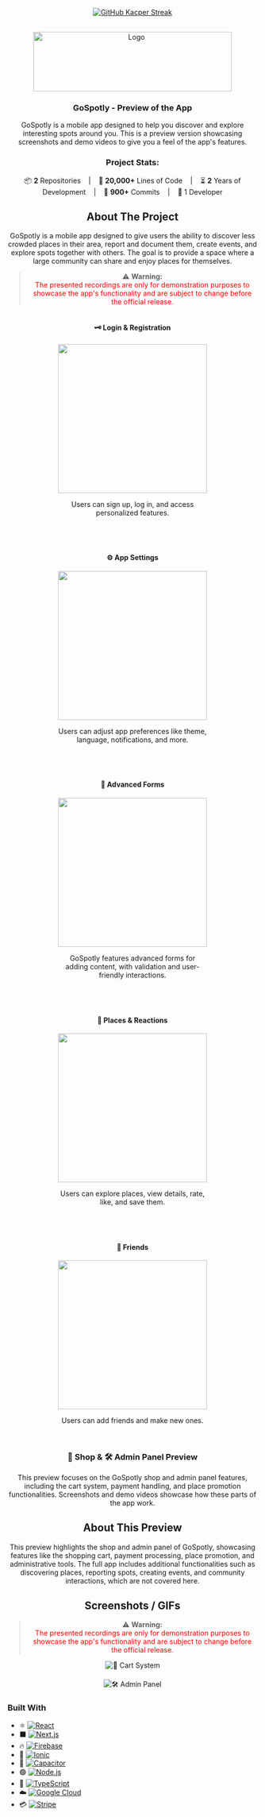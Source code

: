 <p align="center" >
  <a href="https://github.com/inform4tyk">
     <img src="https://streak-stats.demolab.com?user=inform4tyk&hide_border=true&mode=weekly&theme=vue-dark" alt="GitHub Kacper Streak" />
  </a>
</p>

<br />
<div align="center">
  <a href="https://github.com/othneildrew/Best-README-Template">
    <img src="./assets/images/gospotly.svg" alt="Logo" width="400" height="120">
  </a>
  <h3 align="center">GoSpotly - Preview of the App</h3>
 <p align="center">
  GoSpotly is a mobile app designed to help you discover and explore interesting spots around you. 
  This is a preview version showcasing screenshots and demo videos to give you a feel of the app's features.
<h3>Project Stats:</h3>
<div style="text-align: center;">

📦 **2** Repositories &nbsp;&nbsp; | &nbsp;&nbsp; 📝 **20,000+** Lines of Code &nbsp;&nbsp; | &nbsp;&nbsp; ⏳ **2** Years of Development &nbsp;&nbsp; | &nbsp;&nbsp; 🔨 **900+** Commits &nbsp;&nbsp; | &nbsp;&nbsp; 👤 1 Developer

</div>

## About The Project

GoSpotly is a mobile app designed to give users the ability to discover less crowded places in their area, report and document them, create events, and explore spots together with others. The goal is to provide a space where a large community can share and enjoy places for themselves.

> ⚠️ **Warning:**  
> <span style="color:red">The presented recordings are only for demonstration purposes to showcase the app's functionality and are subject to change before the official release.</span>

<div style="display: flex; flex-wrap: wrap; justify-content: center; gap: 40px;">
  <div style="flex: 1 1 300px; max-width: 300px; text-align: center;">
    <h4>🗝️ Login & Registration</h4>
    <img src="./assets/video/app/login.gif" width="300" />
    <p>Users can sign up, log in, and access personalized features.</p>
  </div>
  <div style="flex: 1 1 300px; max-width: 300px; text-align: center;">
    <h4>⚙️ App Settings</h4>
    <img src="./assets/video/app/settings.gif" width="300" />
    <p>Users can adjust app preferences like theme, language, notifications, and more.</p>
  </div>
  <div style="flex: 1 1 300px; max-width: 300px; text-align: center;">
    <h4>📝 Advanced Forms</h4>
    <img src="./assets/video/app/form.gif" width="300" />
    <p>GoSpotly features advanced forms for adding content, with validation and user-friendly interactions.</p>
  </div>
  <div style="flex: 1 1 300px; max-width: 300px; text-align: center;">
    <h4>📍 Places & Reactions</h4>
    <img src="./assets/video/app/topics.gif" width="300" />
    <p>Users can explore places, view details, rate, like, and save them.</p>
  </div>
   <div style="flex: 1 1 300px; max-width: 300px; text-align: center;">
    <h4>👥 Friends</h4>
    <img src="./assets/video/app/friends.gif" width="300" />
    <p>Users can add friends and make new ones.</p>
  </div>
</div>

<br />
<div align="center">
  <h3>🛒 Shop & 🛠️ Admin Panel Preview</h3>
  <p>
    This preview focuses on the GoSpotly shop and admin panel features, including the cart system, payment handling, and place promotion functionalities.
    Screenshots and demo videos showcase how these parts of the app work.
  </p>
</div>

## About This Preview

This preview highlights the shop and admin panel of GoSpotly, showcasing features like the shopping cart, payment processing, place promotion, and administrative tools. The full app includes additional functionalities such as discovering places, reporting spots, creating events, and community interactions, which are not covered here.

## Screenshots / GIFs
> ⚠️ **Warning:**  
> <span style="color:red">The presented recordings are only for demonstration purposes to showcase the app's functionality and are subject to change before the official release.</span>

<div style="display: flex; flex-direction: column; justify-content: center; gap: 20px; align-items: center;">
    <img src="./assets/video/shop/cart.gif" alt="🛒 Cart System" />
    <img src="./assets/video/shop/admin.gif" alt="🛠️ Admin Panel" />
</div>

<div align="start">

### Built With

- ⚛️ [![React](https://img.shields.io/badge/React-61DAFB?style=for-the-badge&logo=react&logoColor=black)](https://react.dev)
- ⬛ [![Next.js](https://img.shields.io/badge/Next.js-000000?style=for-the-badge&logo=next.js&logoColor=white)](https://nextjs.org)
- 🔥 [![Firebase](https://img.shields.io/badge/Firebase-FFCA28?style=for-the-badge&logo=firebase&logoColor=black)](https://firebase.google.com)
- 🌊 [![Ionic](https://img.shields.io/badge/Ionic-3880FF?style=for-the-badge&logo=ionic&logoColor=white)](https://ionicframework.com)
- 🔌 [![Capacitor](https://img.shields.io/badge/Capacitor-5048E5?style=for-the-badge&logo=capacitor&logoColor=white)](https://capacitorjs.com)
- 🟢 [![Node.js](https://img.shields.io/badge/Node.js-339933?style=for-the-badge&logo=node.js&logoColor=white)](https://nodejs.org)
- 💙 [![TypeScript](https://img.shields.io/badge/TypeScript-3178C6?style=for-the-badge&logo=typescript&logoColor=white)](https://www.typescriptlang.org)
- ☁️ [![Google Cloud](https://img.shields.io/badge/Google%20Cloud-4285F4?style=for-the-badge&logo=google-cloud&logoColor=white)](https://cloud.google.com)
- 💳 [![Stripe](https://img.shields.io/badge/Stripe-635BFF?style=for-the-badge&logo=stripe&logoColor=white)](https://stripe.com)

</div>
